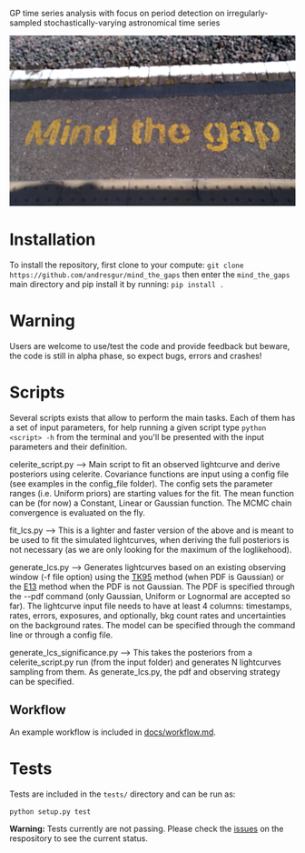 GP time series analysis with focus on period detection on irregularly-sampled stochastically-varying astronomical time series

![Mind The Gaps](https://github.com/andresgur/mind_the_gaps/blob/main/docs/mind_the_gaps.jpg)


# Installation
To install the repository, first clone to your compute:
`git clone https://github.com/andresgur/mind_the_gaps`
then enter the `mind_the_gaps` main directory and pip install it by running:
 `pip install .`
# Warning
Users are welcome to use/test the code and provide feedback but beware, the code is still in alpha phase, so expect bugs, errors and crashes! 

# Scripts
Several scripts exists that allow to perform the main tasks. Each of them has a set of input parameters, for help running a given script type
`python <script> -h` from the terminal and you'll be presented with the input parameters and their definition.

celerite_script.py --> Main script to fit an observed lightcurve and derive posteriors using celerite. Covariance functions are input using a config file (see examples in the config_file folder). The config sets the parameter ranges (i.e. Uniform priors) are starting values for the fit. The mean function can be (for now) a Constant, Linear or Gaussian function. The MCMC chain convergence is evaluated on the fly. 

fit_lcs.py --> This is a lighter and faster version of the above and is meant to be used to fit the simulated lightcurves, when deriving the full posteriors is not necessary (as we are only looking for the maximum of the loglikehood). 

generate_lcs.py --> Generates lightcurves based on an existing observing window (-f file option) using the [TK95](https://ui.adsabs.harvard.edu/abs/1995A&A...300..707T) method (when PDF is Gaussian) or the [E13](https://academic.oup.com/mnras/article/433/2/907/1746942) method when the PDF is not Gaussian. The PDF is specified through the --pdf command (only Gaussian, Uniform or Lognormal are accepted so far). The lightcurve input file needs to have at least 4 columns: timestamps, rates, errors, exposures, and optionally, bkg count rates and uncertainties on the background rates. The model can be specified through the command line or through a config file. 

generate_lcs_significance.py --> This takes the posteriors from a celerite_script.py run (from the input folder) and generates N lightcurves sampling from them. As generate_lcs.py, the pdf and observing strategy can be specified.

## Workflow

An example workflow is included in [docs/workflow.md](docs/workflow.md).

# Tests
Tests are included in the `tests/` directory and can be run as:
```
python setup.py test
```
**Warning:** Tests currently are not passing. Please check the [issues](https://github.com/andresgur/mind_the_gaps/issues/13) on the respository to see the current status.
